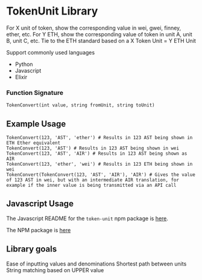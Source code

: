 # TokenUnit Library

For X unit of token, show the corresponding value in wei, gwei, finney, ether, etc.
For Y ETH, show the corresponding value of token in unit A, unit B, unit C, etc.
Tie to the ETH standard based on a X Token Unit = Y ETH Unit

Support commonly used languages

- Python
- Javascript
- Elixir

### Function Signature

`TokenConvert(int value, string fromUnit, string toUnit)`

## Example Usage

```
TokenConvert(123, 'AST', 'ether') # Results in 123 AST being shown in ETH Ether equivalent
TokenConvert(123, 'AST') # Results in 123 AST being shown in wei
TokenConvert(123, 'AST', 'AIR') # Results in 123 AST being shown as AIR
TokenConvert(123, 'ether', 'wei') # Results in 123 ETH being shown in wei
TokenConvert(TokenConvert(123, 'AST', 'AIR'), 'AIR') # Gives the value of 123 AST in wei, but with an intermediate AIR translation, for example if the inner value is being transmitted via an API call
```

## Javascript Usage

The Javascript README for the `token-unit` npm package is [here](https://github.com/airswap/token-unit/tree/master/javascript).

The NPM package is [here](https://www.npmjs.com/package/token-unit)

## Library goals

Ease of inputting values and denominations
Shortest path between units
String matching based on UPPER value
